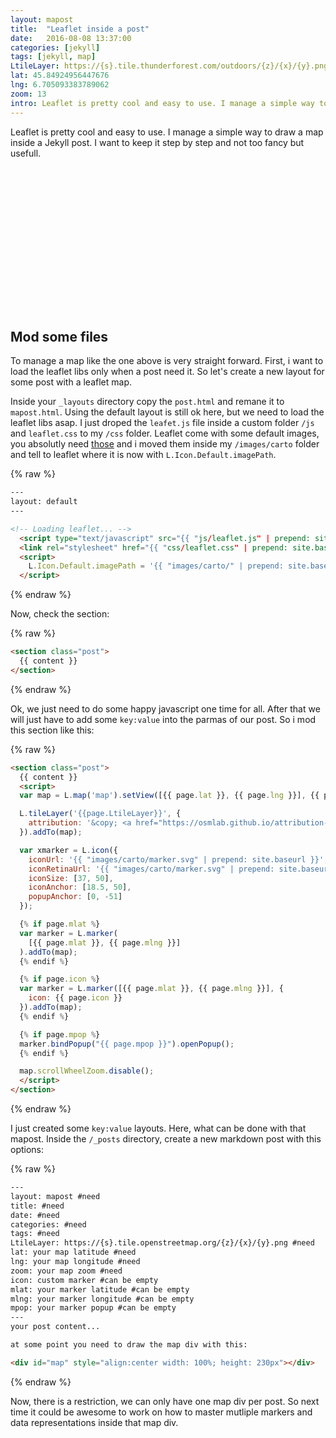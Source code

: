 ```yaml
---
layout: mapost
title:  "Leaflet inside a post"
date:   2016-08-08 13:37:00
categories: [jekyll]
tags: [jekyll, map]
LtileLayer: https://{s}.tile.thunderforest.com/outdoors/{z}/{x}/{y}.png
lat: 45.84924956447676
lng: 6.705093383789062
zoom: 13
intro: Leaflet is pretty cool and easy to use. I manage a simple way to draw a map inside a Jekyll post. I want to keep it step by step and not too fancy but usefull.
---
```

Leaflet is pretty cool and easy to use. I manage a simple way to draw a map inside a Jekyll post. I want to keep it step by step and not too fancy but usefull.

<div id="map" style="align:center width: 100%; height: 230px"></div>

## Mod some files
To manage a map like the one above is very straight forward.
First, i want to load the leaflet libs only when a post need it. So let's create a new layout for some post with a leaflet map.

Inside your `_layouts` directory copy the `post.html` and remane it to `mapost.html`. Using the default layout is still ok here, but we need to load the leaflet libs asap. I just droped the `leafet.js` file inside a custom folder `/js` and `leaflet.css` to my `/css` folder. Leaflet come with some default images, you absolutly need <a href='https://github.com/Leaflet/Leaflet/tree/master/dist/images' target='blank'>those</a> and i moved them inside my `/images/carto` folder and tell to leaflet where it is now with `L.Icon.Default.imagePath`.

{% raw %}
```html
---
layout: default
---

<!-- Loading leaflet... -->
  <script type="text/javascript" src="{{ "js/leaflet.js" | prepend: site.baseurl }}"></script>
  <link rel="stylesheet" href="{{ "css/leaflet.css" | prepend: site.baseurl }}">
  <script>
    L.Icon.Default.imagePath = '{{ "images/carto/" | prepend: site.baseurl }}';
  </script>
```
{% endraw %}

Now, check the section:

{% raw %}
```html
<section class="post">
  {{ content }}
</section>
```
{% endraw %}

Ok, we just need to do some happy javascript one time for all. After that we will just have to add some `key:value` into the parmas of our post. So i mod this section like this:

{% raw %}
```html
<section class="post">
  {{ content }}
  <script>
  var map = L.map('map').setView([{{ page.lat }}, {{ page.lng }}], {{ page.zoom }});

  L.tileLayer('{{page.LtileLayer}}', {
    attribution: '&copy; <a href="https://osmlab.github.io/attribution-mark/copyright/?name={{ site.title }}">OpenStreetMap</a> contributors'
  }).addTo(map);

  var xmarker = L.icon({
    iconUrl: '{{ "images/carto/marker.svg" | prepend: site.baseurl }}',
    iconRetinaUrl: '{{ "images/carto/marker.svg" | prepend: site.baseurl }}',
    iconSize: [37, 50],
    iconAnchor: [18.5, 50],
    popupAnchor: [0, -51]
  });

  {% if page.mlat %}
  var marker = L.marker(
    [{{ page.mlat }}, {{ page.mlng }}]
  ).addTo(map);
  {% endif %}

  {% if page.icon %}
  var marker = L.marker([{{ page.mlat }}, {{ page.mlng }}], {
    icon: {{ page.icon }}
  }).addTo(map);
  {% endif %}

  {% if page.mpop %}
  marker.bindPopup("{{ page.mpop }}").openPopup();
  {% endif %}

  map.scrollWheelZoom.disable();
  </script>
</section>
```
{% endraw %}

I just created some `key:value` layouts. Here, what can be done with that mapost. Inside the `/_posts` directory, create a new markdown post with this options:

{% raw %}
```html
---
layout: mapost #need
title: #need
date: #need
categories: #need
tags: #need
LtileLayer: https://{s}.tile.openstreetmap.org/{z}/{x}/{y}.png #need
lat: your map latitude #need
lng: your map longitude #need
zoom: your map zoom #need
icon: custom marker #can be empty
mlat: your marker latitude #can be empty
mlng: your marker longitude #can be empty
mpop: your marker popup #can be empty
---
your post content...

at some point you need to draw the map div with this:

<div id="map" style="align:center width: 100%; height: 230px"></div>

```
{% endraw %}

Now, there is a restriction, we can only have one map div per post. So next time it could be awesome to work on how to master mutliple markers and data representations inside that map div.
